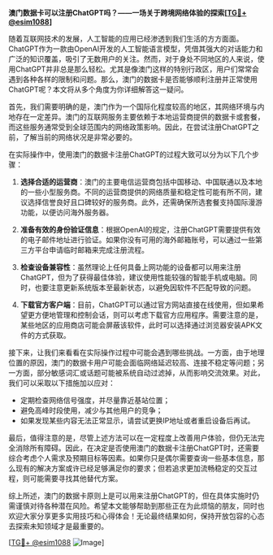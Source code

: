 **澳门数据卡可以注册ChatGPT吗？——一场关于跨境网络体验的探索[[TG💪+ @esim1088](https://t.me/s/esim1088)]**

随着互联网技术的发展，人工智能的应用已经渗透到我们生活的方方面面。ChatGPT作为一款由OpenAI开发的人工智能语言模型，凭借其强大的对话能力和广泛的知识覆盖，吸引了无数用户的关注。然而，对于身处不同地区的人来说，使用ChatGPT并非总是那么轻松。尤其是像澳门这样的特别行政区，用户们常常会遇到各种各样的限制和问题。那么，澳门的数据卡是否能够顺利注册并正常使用ChatGPT呢？本文将从多个角度为你详细解答这一疑问。

首先，我们需要明确的是，澳门作为一个国际化程度较高的地区，其网络环境与内地存在一定差异。澳门的互联网服务主要依赖于本地运营商提供的数据卡或套餐，而这些服务通常受到全球范围内的网络政策影响。因此，在尝试注册ChatGPT之前，了解当前的网络状况是非常必要的。

在实际操作中，使用澳门的数据卡注册ChatGPT的过程大致可以分为以下几个步骤：

1. **选择合适的运营商**：澳门的主要电信运营商包括中国移动、中国联通以及本地的一些小型服务商。不同的运营商提供的网络质量和稳定性可能有所不同，建议选择信誉良好且口碑较好的服务商。此外，还需确保所选套餐支持国际漫游功能，以便访问海外服务器。

2. **准备有效的身份验证信息**：根据OpenAI的规定，注册ChatGPT需要提供有效的电子邮件地址进行验证。如果你没有可用的海外邮箱账号，可以通过一些第三方平台申请临时邮箱来完成注册流程。

3. **检查设备兼容性**：虽然理论上任何具备上网功能的设备都可以用来注册ChatGPT，但为了获得最佳体验，建议使用性能较强的智能手机或电脑。同时，也要注意更新系统版本至最新状态，以避免因软件不匹配导致的问题。

4. **下载官方客户端**：目前，ChatGPT可以通过官方网站直接在线使用，但如果希望更方便地管理和控制会话，则可以考虑下载官方应用程序。需要注意的是，某些地区的应用商店可能会屏蔽该软件，此时可以选择通过浏览器安装APK文件的方式获取。

接下来，让我们来看看在实际操作过程中可能会遇到哪些挑战。一方面，由于地理位置的原因，澳门的数据卡用户可能会面临网络延迟较高、连接不稳定等问题；另一方面，部分敏感词汇或话题可能被系统自动过滤掉，从而影响交流效果。对此，我们可以采取以下措施加以应对：

- 定期检查网络信号强度，并尽量靠近基站位置；
- 避免高峰时段使用，减少与其他用户的竞争；
- 如果发现某些内容无法正常显示，请尝试更换IP地址或者重启设备后再试。

最后，值得注意的是，尽管上述方法可以在一定程度上改善用户体验，但仍无法完全消除所有障碍。因此，在决定是否使用澳门的数据卡注册ChatGPT时，还需要综合考虑个人需求及预期目标等因素。如果你只是偶尔需要查询一些基本信息，那么现有的解决方案或许已经足够满足你的要求；但若追求更加流畅稳定的交互过程，则可能需要寻找其他替代方案。

综上所述，澳门的数据卡原则上是可以用来注册ChatGPT的，但在具体实施时仍需谨慎对待各种潜在风险。希望本文能够帮助到那些正在为此烦恼的朋友，同时也欢迎大家分享更多实用技巧和心得体会！无论最终结果如何，保持开放包容的心态去探索未知领域才是最重要的。

[[TG💪+ @esim1088](https://t.me/s/esim1088) ![Image](https://i.postimg.cc/4NQfJmqS/Snipaste-2025-05-13-00-14-12.png)]